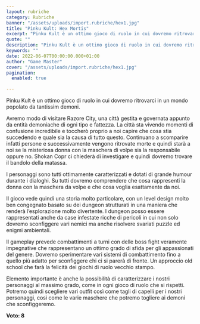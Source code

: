 ```yaml
---
layout: rubriche
category: Rubriche
banner: "/assets/uploads/import.rubriche/hex1.jpg"
title: "Pinku Kult: Hex Mortis"
excerpt: "Pinku Kult è un ottimo gioco di ruolo in cui dovremo ritrovarci in un mondo popolato da tantissim demoni. Avremo modo di visitare Razore City, una città gestita e governata appunto da entità demoniache di ogni tipo e fattezza. La città sta vivendo momenti di confusione incredibile e toccherò proprio a noi capire che cosa [&hellip"
quote: ""
description: "Pinku Kult è un ottimo gioco di ruolo in cui dovremo ritrovarci in un mondo popolato da tantissim demoni. Avremo modo di visitare Razore City, una città gestita e governata appunto da entità demoniache di ogni tipo e fattezza. La città sta vivendo momenti di confusione incredibile e toccherò proprio a noi capire che cosa [&hellip"
keywords: ""
date: 2022-06-07T00:00:00.000+01:00
author: "Game Master"
cover: "/assets/uploads/import.rubriche/hex1.jpg"
pagination:
  enabled: true

---
```


Pinku Kult è un ottimo gioco di ruolo in cui dovremo ritrovarci in un mondo popolato da tantissim demoni.

Avremo modo di visitare Razore City, una città gestita e governata appunto da entità demoniache di ogni tipo e fattezza. La città sta vivendo momenti di confusione incredibile e toccherò proprio a noi capire che cosa stia succedendo e quale sia la causa di tutto questo. Continuano a scomparire infatti persone e successivamente vengono ritrovate morte e quindi starà a noi se la misteriosa donna con la maschera di volpe sia la responsabile oppure no. Shokan Copr ci chiederà di investigare e quindi dovremo trovare il bandolo della matassa.

I personaggi sono tutti ottimamente caratterizzati e dotati di grande humour durante i dialoghi. Su tutti dovremo comprendere che cosa rappresenti la donna con la maschera da volpe e che cosa voglia esattamente da noi.

Il gioco vede quindi una storia molto particolare, con un level design molto ben congegnato basato su dei dungeon strutturati in una maniera che renderà l’esplorazione molto divertente. I dungeon posso essere rappresentati anche da case infestate ricche di pericoli in cui non solo dovremo sconfiggere vari nemici ma anche risolvere svariati puzzle ed enigmi ambientali.

Il gameplay prevede combattimenti a turni con delle boss fight veramente impegnative che rappresentano un ottimo grado di sfida per gli appassionati del genere. Dovremo sperimentare vari sistemi di combattimento fino a quello più adatto per sconfiggere chi ci si parerà di fronte. Un approccio old school che farà la felicità dei giochi di ruolo vecchio stampo.

Elemento importante è anche la possibilità di caratterizzare i nostri personaggi al massimo grado, come in ogni gioco di ruolo che si rispetti. Potremo quindi scegliere vari outfit così come tagli di capelli per i nostri personaggi, così come le varie maschere che potremo togliere ai demoni che sconfiggeremo.

**Voto: 8**